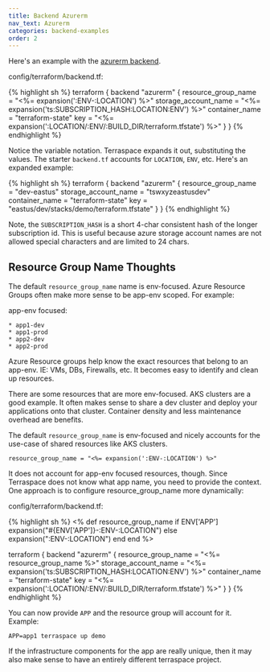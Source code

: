 ```yaml
---
title: Backend Azurerm
nav_text: Azurerm
categories: backend-examples
order: 2
---
```


Here's an example with the [azurerm backend](https://www.terraform.io/language/settings/backends/azurerm).

config/terraform/backend.tf:

{% highlight sh %}
terraform {
  backend "azurerm" {
    resource_group_name = "<%= expansion(':ENV-:LOCATION') %>"
    storage_account_name = "<%= expansion('ts:SUBSCRIPTION_HASH:LOCATION:ENV') %>"
    container_name = "terraform-state"
    key = "<%= expansion(':LOCATION/:ENV/:BUILD_DIR/terraform.tfstate') %>"
  }
}
{% endhighlight %}

Notice the variable notation. Terraspace expands it out, substituting the values. The starter `backend.tf`
         accounts for `LOCATION`, `ENV`, etc. Here's an expanded example:

{% highlight sh %}
terraform {
  backend "azurerm" {
    resource_group_name = "dev-eastus"
    storage_account_name = "tswxyzeastusdev"
    container_name = "terraform-state"
    key = "eastus/dev/stacks/demo/terraform.tfstate"
  }
}
{% endhighlight %}

Note, the `SUBSCRIPTION_HASH` is a short 4-char consistent hash of the longer subscription id. This is useful because azure storage account names are not allowed special characters and are limited to 24 chars.

## Resource Group Name Thoughts

The default `resource_group_name` name is env-focused. Azure Resource Groups often make more sense to be app-env scoped. For example:

app-env focused:

    * app1-dev
    * app1-prod
    * app2-dev
    * app2-prod

Azure Resource groups help know the exact resources that belong to an app-env. IE: VMs, DBs, Firewalls, etc. It becomes easy to identify and clean up resources.

There are some resources that are more env-focused. AKS clusters are a good example. It often makes sense to share a dev cluster and deploy your applications onto that cluster. Container density and less maintenance overhead are benefits.

The default `resource_group_name` is env-focused and nicely accounts for the use-case of shared resources like AKS clusters.

    resource_group_name = "<%= expansion(':ENV-:LOCATION') %>"

It does not account for app-env focused resources, though. Since Terraspace does not know what app name, you need to provide the context. One approach is to configure resource_group_name more dynamically:

config/terraform/backend.tf:

{% highlight sh %}
<%
def resource_group_name
  if ENV['APP']
    expansion("#{ENV['APP']}-:ENV-:LOCATION")
  else
    expansion(":ENV-:LOCATION")
  end
end
%>

terraform {
  backend "azurerm" {
    resource_group_name = "<%= resource_group_name %>"
    storage_account_name = "<%= expansion('ts:SUBSCRIPTION_HASH:LOCATION:ENV') %>"
    container_name = "terraform-state"
    key = "<%= expansion(':LOCATION/:ENV/:BUILD_DIR/terraform.tfstate') %>"
  }
}
{% endhighlight %}

You can now provide `APP` and the resource group will account for it. Example:

    APP=app1 terraspace up demo

If the infrastructure components for the app are really unique, then it may also make sense to have an entirely different terraspace project.
